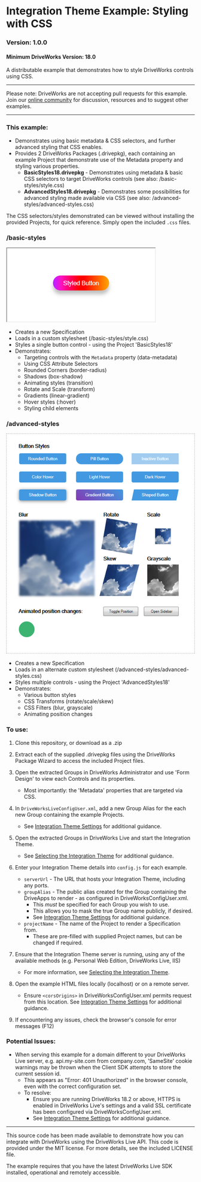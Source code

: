 # Integration Theme Example:  Styling with CSS
### Version: 1.0.0
#### Minimum DriveWorks Version: 18.0

A distributable example that demonstrates how to style DriveWorks controls using CSS.

---

Please note: DriveWorks are not accepting pull requests for this example.  
Join our [online community](https://my.driveworks.co.uk) for discussion, resources and to suggest other examples.

---

### This example:
- Demonstrates using basic metadata & CSS selectors, and further advanced styling that CSS enables.
- Provides 2 DriveWorks Packages (.drivepkg), each containing an example Project that demonstrate use of the Metadata property and styling various properties.
    - **BasicStyles18.drivepkg** - Demonstrates using metadata & basic CSS selectors to target DriveWorks controls (see also: /basic-styles/style.css)
    - **AdvancedStyles18.drivepkg** - Demonstrates some possibilities for advanced styling made available via CSS (see also: /advanced-styles/advanced-styles.css)

The CSS selectors/styles demonstrated can be viewed without installing the provided Projects, for quick reference. Simply open the included `.css` files.

### /basic-styles

![Basic Example](/images/basic.png)

- Creates a new Specification
- Loads in a custom stylesheet (/basic-styles/style.css)
- Styles a single button control - using the Project 'BasicStyles18'
- Demonstrates:
    - Targeting controls with the `Metadata` property (data-metadata)
    - Using CSS Attribute Selectors
    - Rounded Corners (border-radius)
    - Shadows (box-shadow)
    - Animating styles (transition)
    - Rotate and Scale (transform)
    - Gradients (linear-gradient)
    - Hover styles (:hover)
    - Styling child elements

### /advanced-styles

![Advanced Example](/images/advanced.png)

- Creates a new Specification
- Loads in an alternate custom stylesheet (/advanced-styles/advanced-styles.css)
- Styles multiple controls - using the Project 'AdvancedStyles18'
- Demonstrates:
    - Various button styles
    - CSS Transforms (rotate/scale/skew)
    - CSS Filters (blur, grayscale)
    - Animating position changes

### To use:
1. Clone this repository, or download as a .zip

2. Extract each of the supplied .drivepkg files using the DriveWorks Package Wizard to access the included Project files.

3. Open the extracted Groups in DriveWorks Administrator and use 'Form Design' to view each Controls and its properties.
    * Most importantly: the 'Metadata' properties that are targeted via CSS.

4. In `DriveWorksLiveConfigUser.xml`, add a new Group Alias for the each new Group containing the example Projects.
    * See [Integration Theme Settings](https://docs.driveworkspro.com/Topic/IntegrationThemeSettings) for additional guidance.

5. Open the extracted Groups in DriveWorks Live and start the Integration Theme.
    * See [Selecting the Integration Theme](https://docs.driveworkspro.com/Topic/IntegrationThemeSelect) for additional guidance.

6. Enter your Integration Theme details into `config.js` for each example.
    * `serverUrl` - The URL that hosts your Integration Theme, including any ports.
    * `groupAlias` - The public alias created for the Group containing the DriveApps to render - as configured in DriveWorksConfigUser.xml.
        * This *must* be specified for each Group you wish to use.
        * This allows you to mask the true Group name publicly, if desired.
        * See [Integration Theme Settings](https://docs.driveworkspro.com/Topic/IntegrationThemeSettings) for additional guidance.
    * `projectName` - The name of the Project to render a Specification from.
        * These are pre-filled with supplied Project names, but can be changed if required.

7. Ensure that the Integration Theme server is running, using any of the available methods (e.g. Personal Web Edition, DriveWorks Live, IIS)
    * For more information, see [Selecting the Integration Theme](https://docs.driveworkspro.com/Topic/IntegrationThemeSelect).

8. Open the example HTML files locally (localhost) or on a remote server.
    * Ensure `<corsOrigins>` in DriveWorksConfigUser.xml permits request from this location.
    See [Integration Theme Settings](https://docs.driveworkspro.com/Topic/IntegrationThemeSettings) for additional guidance.

9. If encountering any issues, check the browser's console for error messages (F12)

### Potential Issues:
* When serving this example for a domain different to your DriveWorks Live server, e.g. api.my-site.com from company.com, 'SameSite' cookie warnings may be thrown when the Client SDK attempts to store the current session id.
    * This appears as "Error: 401 Unauthorized" in the browser console, even with the correct configuration set. 
    * To resolve:
        * Ensure you are running DriveWorks 18.2 or above, HTTPS is enabled in DriveWorks Live's settings and a valid SSL certificate has been configured via DriveWorksConfigUser.xml.
        * See [Integration Theme Settings](https://docs.driveworkspro.com/Topic/IntegrationThemeSettings) for additional guidance.

---

This source code has been made available to demonstrate how you can integrate with DriveWorks using the DriveWorks Live API.
This code is provided under the MIT license. For more details, see the included LICENSE file.

The example requires that you have the latest DriveWorks Live SDK installed, operational and remotely accessible.
